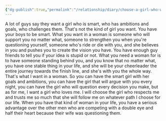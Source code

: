```yaml
---
{"dg-publish":true,"permalink":"/relationship/diary/choose-a-girl-who-will-support-you/","created":"Apr 10, 2023, 2:20 PM","updated":""}
---
```



A lot of guys say they want a girl who is smart, who has ambitions and goals, who challenges them. That's not the kind of girl you want. You have your boys to be smart. What you want in a woman is someone who will support you no matter what, someone to strengthen you when you're questioning yourself, someone who's ride or die with you, and she believes in you and pushes you to create the vision you have. You have enough guy friends to tell you if your idea is stupid or not. What you need a woman for is to have someone standing behind you, and you know that no matter what, you have one stable thing in your life, and she will be your cheerleader the entire journey towards the finish line, and she's with you the whole way. That's what I want in a woman. So you can have the smart girl with her goals and ambitions, you can have the girl that will argue with you every night, you can have the girl who will question every decision you make, but as for me, I want a girl who loves me. I will choose the girl who respects me and trusts me so much that she will follow me on whatever path I choose for our life. When you have that kind of woman in your life, you have a serious advantage over the other men who are competing with a double eye and half their heart because their wife was questioning them.